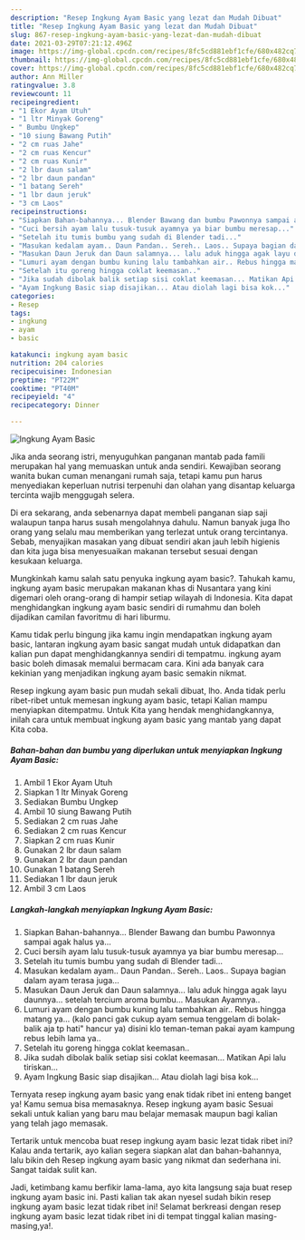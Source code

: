 ```yaml
---
description: "Resep Ingkung Ayam Basic yang lezat dan Mudah Dibuat"
title: "Resep Ingkung Ayam Basic yang lezat dan Mudah Dibuat"
slug: 867-resep-ingkung-ayam-basic-yang-lezat-dan-mudah-dibuat
date: 2021-03-29T07:21:12.496Z
image: https://img-global.cpcdn.com/recipes/8fc5cd881ebf1cfe/680x482cq70/ingkung-ayam-basic-foto-resep-utama.jpg
thumbnail: https://img-global.cpcdn.com/recipes/8fc5cd881ebf1cfe/680x482cq70/ingkung-ayam-basic-foto-resep-utama.jpg
cover: https://img-global.cpcdn.com/recipes/8fc5cd881ebf1cfe/680x482cq70/ingkung-ayam-basic-foto-resep-utama.jpg
author: Ann Miller
ratingvalue: 3.8
reviewcount: 11
recipeingredient:
- "1 Ekor Ayam Utuh"
- "1 ltr Minyak Goreng"
- " Bumbu Ungkep"
- "10 siung Bawang Putih"
- "2 cm ruas Jahe"
- "2 cm ruas Kencur"
- "2 cm ruas Kunir"
- "2 lbr daun salam"
- "2 lbr daun pandan"
- "1 batang Sereh"
- "1 lbr daun jeruk"
- "3 cm Laos"
recipeinstructions:
- "Siapkan Bahan-bahannya... Blender Bawang dan bumbu Pawonnya sampai agak halus ya..."
- "Cuci bersih ayam lalu tusuk-tusuk ayamnya ya biar bumbu meresap..."
- "Setelah itu tumis bumbu yang sudah di Blender tadi..."
- "Masukan kedalam ayam.. Daun Pandan.. Sereh.. Laos.. Supaya bagian dalam ayam terasa juga..."
- "Masukan Daun Jeruk dan Daun salamnya... lalu aduk hingga agak layu daunnya... setelah tercium aroma bumbu... Masukan Ayamnya.."
- "Lumuri ayam dengan bumbu kuning lalu tambahkan air.. Rebus hingga matang ya... (kalo panci gak cukup ayam semua tenggelam di bolak-balik aja tp hati&#34; hancur ya) disini klo teman-teman pakai ayam kampung rebus lebih lama ya.."
- "Setelah itu goreng hingga coklat keemasan.."
- "Jika sudah dibolak balik setiap sisi coklat keemasan... Matikan Api lalu tiriskan..."
- "Ayam Ingkung Basic siap disajikan... Atau diolah lagi bisa kok..."
categories:
- Resep
tags:
- ingkung
- ayam
- basic

katakunci: ingkung ayam basic 
nutrition: 204 calories
recipecuisine: Indonesian
preptime: "PT22M"
cooktime: "PT40M"
recipeyield: "4"
recipecategory: Dinner

---
```



![Ingkung Ayam Basic](https://img-global.cpcdn.com/recipes/8fc5cd881ebf1cfe/680x482cq70/ingkung-ayam-basic-foto-resep-utama.jpg)

Jika anda seorang istri, menyuguhkan panganan mantab pada famili merupakan hal yang memuaskan untuk anda sendiri. Kewajiban seorang  wanita bukan cuman menangani rumah saja, tetapi kamu pun harus menyediakan keperluan nutrisi terpenuhi dan olahan yang disantap keluarga tercinta wajib menggugah selera.

Di era  sekarang, anda sebenarnya dapat membeli panganan siap saji walaupun tanpa harus susah mengolahnya dahulu. Namun banyak juga lho orang yang selalu mau memberikan yang terlezat untuk orang tercintanya. Sebab, menyajikan masakan yang dibuat sendiri akan jauh lebih higienis dan kita juga bisa menyesuaikan makanan tersebut sesuai dengan kesukaan keluarga. 



Mungkinkah kamu salah satu penyuka ingkung ayam basic?. Tahukah kamu, ingkung ayam basic merupakan makanan khas di Nusantara yang kini digemari oleh orang-orang di hampir setiap wilayah di Indonesia. Kita dapat menghidangkan ingkung ayam basic sendiri di rumahmu dan boleh dijadikan camilan favoritmu di hari liburmu.

Kamu tidak perlu bingung jika kamu ingin mendapatkan ingkung ayam basic, lantaran ingkung ayam basic sangat mudah untuk didapatkan dan kalian pun dapat menghidangkannya sendiri di tempatmu. ingkung ayam basic boleh dimasak memalui bermacam cara. Kini ada banyak cara kekinian yang menjadikan ingkung ayam basic semakin nikmat.

Resep ingkung ayam basic pun mudah sekali dibuat, lho. Anda tidak perlu ribet-ribet untuk memesan ingkung ayam basic, tetapi Kalian mampu menyiapkan ditempatmu. Untuk Kita yang hendak menghidangkannya, inilah cara untuk membuat ingkung ayam basic yang mantab yang dapat Kita coba.

<!--inarticleads1-->

##### Bahan-bahan dan bumbu yang diperlukan untuk menyiapkan Ingkung Ayam Basic:

1. Ambil 1 Ekor Ayam Utuh
1. Siapkan 1 ltr Minyak Goreng
1. Sediakan  Bumbu Ungkep
1. Ambil 10 siung Bawang Putih
1. Sediakan 2 cm ruas Jahe
1. Sediakan 2 cm ruas Kencur
1. Siapkan 2 cm ruas Kunir
1. Gunakan 2 lbr daun salam
1. Gunakan 2 lbr daun pandan
1. Gunakan 1 batang Sereh
1. Sediakan 1 lbr daun jeruk
1. Ambil 3 cm Laos




<!--inarticleads2-->

##### Langkah-langkah menyiapkan Ingkung Ayam Basic:

1. Siapkan Bahan-bahannya... Blender Bawang dan bumbu Pawonnya sampai agak halus ya...
1. Cuci bersih ayam lalu tusuk-tusuk ayamnya ya biar bumbu meresap...
1. Setelah itu tumis bumbu yang sudah di Blender tadi...
1. Masukan kedalam ayam.. Daun Pandan.. Sereh.. Laos.. Supaya bagian dalam ayam terasa juga...
1. Masukan Daun Jeruk dan Daun salamnya... lalu aduk hingga agak layu daunnya... setelah tercium aroma bumbu... Masukan Ayamnya..
1. Lumuri ayam dengan bumbu kuning lalu tambahkan air.. Rebus hingga matang ya... (kalo panci gak cukup ayam semua tenggelam di bolak-balik aja tp hati&#34; hancur ya) disini klo teman-teman pakai ayam kampung rebus lebih lama ya..
1. Setelah itu goreng hingga coklat keemasan..
1. Jika sudah dibolak balik setiap sisi coklat keemasan... Matikan Api lalu tiriskan...
1. Ayam Ingkung Basic siap disajikan... Atau diolah lagi bisa kok...




Ternyata resep ingkung ayam basic yang enak tidak ribet ini enteng banget ya! Kamu semua bisa memasaknya. Resep ingkung ayam basic Sesuai sekali untuk kalian yang baru mau belajar memasak maupun bagi kalian yang telah jago memasak.

Tertarik untuk mencoba buat resep ingkung ayam basic lezat tidak ribet ini? Kalau anda tertarik, ayo kalian segera siapkan alat dan bahan-bahannya, lalu bikin deh Resep ingkung ayam basic yang nikmat dan sederhana ini. Sangat taidak sulit kan. 

Jadi, ketimbang kamu berfikir lama-lama, ayo kita langsung saja buat resep ingkung ayam basic ini. Pasti kalian tak akan nyesel sudah bikin resep ingkung ayam basic lezat tidak ribet ini! Selamat berkreasi dengan resep ingkung ayam basic lezat tidak ribet ini di tempat tinggal kalian masing-masing,ya!.

